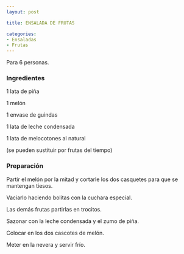 ```yaml
---
layout: post

title: ENSALADA DE FRUTAS

categories:
- Ensaladas
- Frutas
---
```

Para 6 personas.

<h3>Ingredientes</h3>
1 lata de piña

1 melón

1 envase de guindas

1 lata de leche condensada

1 lata de melocotones al natural

(se pueden sustituir por frutas del tiempo)

<h3>Preparación</h3>
Partir el melón por la mitad y cortarle los dos casquetes para que se mantengan tiesos.

Vaciarlo haciendo bolitas con la cuchara especial.

Las demás frutas partirlas en trocitos.

Sazonar con la leche condensada y el zumo de piña.

Colocar en los dos cascotes de melón.

Meter en la nevera y servir frío.

